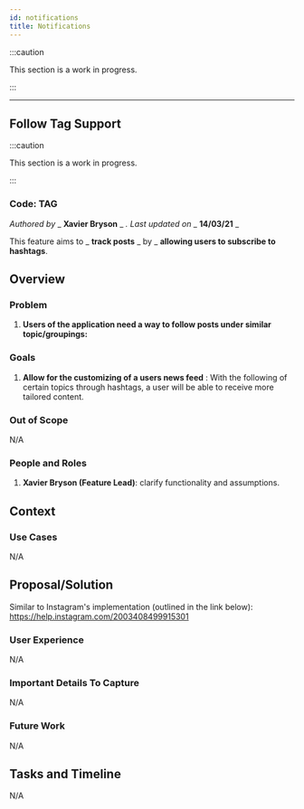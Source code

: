 ```yaml
---
id: notifications
title: Notifications
---
```


:::caution

This section is a work in progress.

:::

---

## Follow Tag Support

:::caution

This section is a work in progress.

:::


### Code: TAG

_Authored by_ _ **Xavier Bryson** _ _. Last updated on_ _ **14/03/21** _

This feature aims to _ **track posts** _ by _ **allowing users to subscribe to hashtags**.

## Overview

### Problem

1. **Users of the application need a way to follow posts under similar topic/groupings:**

### Goals

1. **Allow for the customizing of a users news feed** :
 With the following of certain topics through hashtags, a user will be able to receive more tailored content.

### Out of Scope

N/A

### People and Roles

1. **Xavier Bryson (Feature Lead)**: clarify functionality and assumptions.

## Context

### Use Cases

N/A

## Proposal/Solution

Similar to Instagram's implementation (outlined in the link below):
https://help.instagram.com/2003408499915301

### User Experience

N/A

### Important Details To Capture

N/A

### Future Work

N/A

## Tasks and Timeline

N/A
